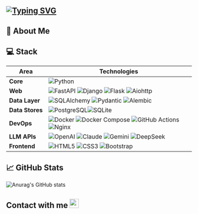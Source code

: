 [![Typing SVG](https://readme-typing-svg.demolab.com?font=Fira+Code&weight=900&pause=1000&color=F74F1C&background=FFF84400&center=true&vCenter=true&width=500&height=43&lines=Hi+there%2C+I'm+Rostislav+Burakovsky+%E2%9C%8C;I'm+Backend+engineer;I+work+on+Python+with+Django+and+FastAPI)](https://git.io/typing-svg)
---
## 🚀 About Me

## 💻 Stack
| Area            | Technologies                                                                                                                                                                                                                                                                                                                                                                                                                                                                                   |
| --------------- | --------------------------------------------------------------------------------------------------------------------------------------------------------------------------------------------------------------------------------------------------------------------------------------------------------------------------------------------------------------------------------------------------------------------------------------------------------------------------------------------------------- |
| **Core**        | ![Python](https://img.shields.io/badge/Python-3776AB?style=for-the-badge\&logo=python\&logoColor=white)                                                                                                                                                                                                                                                                                                                                                                                                   |
| **Web**         | ![FastAPI](https://img.shields.io/badge/FastAPI-009688?style=for-the-badge\&logo=fastapi\&logoColor=white) ![Django](https://img.shields.io/badge/Django-092E20?style=for-the-badge\&logo=django\&logoColor=white) ![Flask](https://img.shields.io/badge/Flask-000000?style=for-the-badge\&logo=flask\&logoColor=white) ![Aiohttp](https://img.shields.io/badge/Aiohttp-2F79B1?style=for-the-badge)|
| **Data Layer**  | ![SQLAlchemy](https://img.shields.io/badge/SQLAlchemy-B71B1B?style=for-the-badge) ![Pydantic](https://img.shields.io/badge/Pydantic-2A6EBB?style=for-the-badge) ![Alembic](https://img.shields.io/badge/Alembic-6B4C35?style=for-the-badge)                                                                                                                                                                                                                                                               |
| **Data Stores** | ![PostgreSQL](https://img.shields.io/badge/PostgreSQL-336791?style=for-the-badge\&logo=postgresql\&logoColor=white)![SQLite](https://img.shields.io/badge/SQLite-003B57?style=for-the-badge\&logo=sqlite\&logoColor=white)                                                                                                                                                                          |
| **DevOps**      | ![Docker](https://img.shields.io/badge/Docker-2496ED?style=for-the-badge\&logo=docker\&logoColor=white) ![Docker Compose](https://img.shields.io/badge/Docker_Compose-2496ED?style=for-the-badge\&logo=docker\&logoColor=white) ![GitHub Actions](https://img.shields.io/badge/GitHub_Actions-2088FF?style=for-the-badge\&logo=githubactions\&logoColor=white) ![Nginx](https://img.shields.io/badge/Nginx-009639?style=for-the-badge\&logo=nginx\&logoColor=white)                                       |
| **LLM APIs**    | ![OpenAI](https://img.shields.io/badge/OpenAI-008B8B?style=for-the-badge\&logo=openai\&logoColor=white) ![Claude](https://img.shields.io/badge/Claude-4B4B4B?style=for-the-badge) ![Gemini](https://img.shields.io/badge/Gemini-4285F4?style=for-the-badge\&logo=google\&logoColor=white) ![DeepSeek](https://img.shields.io/badge/DeepSeek-AE67FA?style=for-the-badge)                                                                                                                                   |
| **Frontend**    | ![HTML5](https://img.shields.io/badge/HTML5-E34F26?style=for-the-badge\&logo=html5\&logoColor=white) ![CSS3](https://img.shields.io/badge/CSS3-264DE4?style=for-the-badge\&logo=css3\&logoColor=white) ![Bootstrap](https://img.shields.io/badge/Bootstrap-7952B3?style=for-the-badge\&logo=bootstrap\&logoColor=white)                                                                                                                                                                                   
## 📈 GitHub Stats
![Anurag's GitHub stats](https://github-readme-stats.vercel.app/api?username=burost22&show_icons=true&theme=transparent)

## Contact with me <img src="(https://github.com/burost22/burost22/blob/main/assets/emojis/Folded%20Hands%20Light%20Skin%20Tone.png)"  width="25" height="25" />
